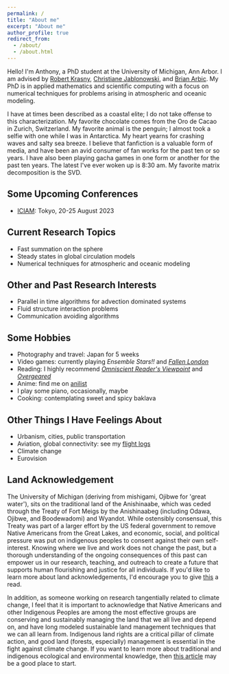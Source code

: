 ```yaml
---
permalink: /
title: "About me"
excerpt: "About me"
author_profile: true
redirect_from:
  - /about/
  - /about.html
---
```


Hello! I'm Anthony, a PhD student at the University of Michigan, Ann Arbor. I am advised by [Robert Krasny](http://www.math.lsa.umich.edu/~krasny/), [Christiane Jablonowski](http://www-personal.umich.edu/~cjablono/), and [Brian Arbic](https://arbic.earth.lsa.umich.edu/). My PhD is in applied mathematics and scientific computing with a focus on numerical techniques for problems arising in atmospheric and oceanic modeling.

I have at times been described as a coastal elite; I do not take offense to this characterization. My favorite chocolate comes from the Oro de Cacao in Zurich, Switzerland. My favorite animal is the penguin; I almost took a selfie with one while I was in Antarctica. My heart yearns for crashing waves and salty sea breeze. I believe that fanfiction is a valuable form of media, and have been an avid consumer of fan works for the past ten or so years. I have also been playing gacha games in one form or another for the past ten years. The latest I've ever woken up is 8:30 am. My favorite matrix decomposition is the SVD.

## Some Upcoming Conferences
* [ICIAM](https://iciam2023.org/): Tokyo, 20-25 August 2023

## Current Research Topics
* Fast summation on the sphere
* Steady states in global circulation models
* Numerical techniques for atmospheric and oceanic modeling

## Other and Past Research Interests
* Parallel in time algorithms for advection dominated systems
* Fluid structure interaction problems
* Communication avoiding algorithms

## Some Hobbies
* Photography and travel: Japan for 5 weeks
* Video games: currently playing _Ensemble Stars!!_ and _[Fallen London](https://www.fallenlondon.com/profile/Acamar)_
* Reading: I highly recommend _[Omniscient Reader's Viewpoint](https://orv-epub.carrd.co/)_ and _[Overgeared](https://www.wuxiaworld.com/novel/overgeared)_
* Anime: find me on [anilist](https://anilist.co/user/angetenar/)
* I play some piano, occasionally, maybe
* Cooking: contemplating sweet and spicy baklava

## Other Things I Have Feelings About
* Urbanism, cities, public transportation
* Aviation, global connectivity: see my [flight logs](https://openflights.org/user/cygnari)
* Climate change
* Eurovision

## Land Acknowledgement

The University of Michigan (deriving from mishigami, Ojibwe for 'great water'), sits on the traditional land of the Anishinaabe, which was ceded through the Treaty of Fort Meigs by the Anishinaabeg (including Odawa, Ojibwe, and Boodewadomi) and Wyandot. While ostensibly consensual, this Treaty was part of a larger effort by the US federal government to remove Native Americans from the Great Lakes, and economic, social, and political pressure was put on indigenous peoples to consent against their own self-interest. Knowing where we live and work does not change the past, but a thorough understanding of the ongoing consequences of this past can empower us in our research, teaching, and outreach to create a future that supports human flourishing and justice for all individuals. If you'd like to learn more about land acknowledgements, I'd encourage you to give [this](https://nativegov.org/news/a-guide-to-indigenous-land-acknowledgment/) a read.

In addition, as someone working on research tangentially related to climate change, I feel that it is important to acknowledge that Native Americans and other Indigenous Peoples are among the most effective groups are conserving and sustainably managing the land that we all live and depend on, and have long modeled sustainable land management techniques that we can all learn from. Indigenous land rights are a critical pillar of climate action, and good land (forests, especially) management is essential in the fight against climate change. If you want to learn more about traditional and indigenous ecological and environmental knowledge, then [this article](https://academic.oup.com/bioscience/article/52/5/432/236145) may be a good place to start.
